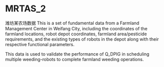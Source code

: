 # MRTAS_2
潍坊某农场数据
This is a set of fundamental data from a Farmland Management Center in Weifang City, 
including the coordinates of the farmland locations, robot depot coordinates, farmland area/pesticide requirements, 
and the existing types of robots in the depot along with their respective functional parameters.

This data is used to validate the performance of Q_DPIG in scheduling multiple weeding-robots to complete farmland weeding operations.
